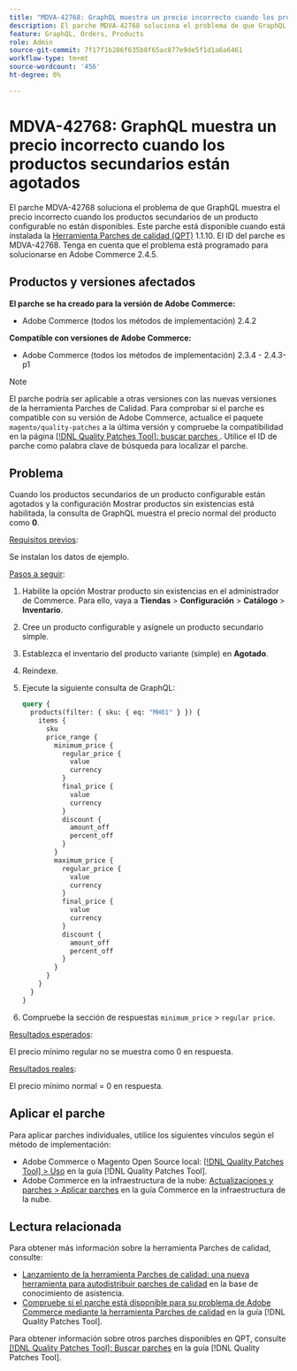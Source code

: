 ```yaml
---
title: "MDVA-42768: GraphQL muestra un precio incorrecto cuando los productos secundarios están agotados"
description: El parche MDVA-42768 soluciona el problema de que GraphQL muestra el precio incorrecto cuando los productos secundarios de un producto configurable no están disponibles. Este parche está disponible cuando está instalada la [Quality Patches Tool (QPT)](https://experienceleague.adobe.com/en/docs/commerce-knowledge-base/kb/announcements/commerce-announcements/magento-quality-patches-released-new-tool-to-self-serve-quality-patches) 1.1.10. El ID del parche es MDVA-42768. Tenga en cuenta que el problema está programado para solucionarse en Adobe Commerce 2.4.5.
feature: GraphQL, Orders, Products
role: Admin
source-git-commit: 7f17f1b286f635b8f65ac877e9de5f1d1a6a6461
workflow-type: tm+mt
source-wordcount: '456'
ht-degree: 0%

---
```


# MDVA-42768: GraphQL muestra un precio incorrecto cuando los productos secundarios están agotados

El parche MDVA-42768 soluciona el problema de que GraphQL muestra el precio incorrecto cuando los productos secundarios de un producto configurable no están disponibles. Este parche está disponible cuando está instalada la [Herramienta Parches de calidad (QPT)](https://experienceleague.adobe.com/en/docs/commerce-knowledge-base/kb/announcements/commerce-announcements/magento-quality-patches-released-new-tool-to-self-serve-quality-patches) 1.1.10. El ID del parche es MDVA-42768. Tenga en cuenta que el problema está programado para solucionarse en Adobe Commerce 2.4.5.

## Productos y versiones afectados

**El parche se ha creado para la versión de Adobe Commerce:**

* Adobe Commerce (todos los métodos de implementación) 2.4.2

**Compatible con versiones de Adobe Commerce:**

* Adobe Commerce (todos los métodos de implementación) 2.3.4 - 2.4.3-p1

>[!NOTE]
>
>El parche podría ser aplicable a otras versiones con las nuevas versiones de la herramienta Parches de Calidad. Para comprobar si el parche es compatible con su versión de Adobe Commerce, actualice el paquete `magento/quality-patches` a la última versión y compruebe la compatibilidad en la página [[!DNL Quality Patches Tool]: buscar parches ](https://experienceleague.adobe.com/en/docs/commerce-knowledge-base/kb/announcements/commerce-announcements/magento-quality-patches-released-new-tool-to-self-serve-quality-patches). Utilice el ID de parche como palabra clave de búsqueda para localizar el parche.

## Problema

Cuando los productos secundarios de un producto configurable están agotados y la configuración Mostrar productos sin existencias está habilitada, la consulta de GraphQL muestra el precio normal del producto como **0**.

<u>Requisitos previos</u>:

Se instalan los datos de ejemplo.

<u>Pasos a seguir</u>:

1. Habilite la opción Mostrar producto sin existencias en el administrador de Commerce. Para ello, vaya a **Tiendas** > **Configuración** > **Catálogo** > **Inventario**.
1. Cree un producto configurable y asígnele un producto secundario simple.
1. Establezca el inventario del producto variante (simple) en **Agotado**.
1. Reindexe.
1. Ejecute la siguiente consulta de GraphQL:

   ```GraphQL
   query {
     products(filter: { sku: { eq: "MH01" } }) {
       items {
         sku
         price_range {
           minimum_price {
             regular_price {
               value
               currency
             }
             final_price {
               value
               currency
             }
             discount {
               amount_off
               percent_off
             }
           }
           maximum_price {
             regular_price {
               value
               currency
             }
             final_price {
               value
               currency
             }
             discount {
               amount_off
               percent_off
             }
           }
         }
       }
     }
   }
   ```

1. Compruebe la sección de respuestas `minimum_price` > `regular price`.

<u>Resultados esperados</u>:

El precio mínimo regular no se muestra como 0 en respuesta.

<u>Resultados reales</u>:

El precio mínimo normal = 0 en respuesta.

## Aplicar el parche

Para aplicar parches individuales, utilice los siguientes vínculos según el método de implementación:

* Adobe Commerce o Magento Open Source local: [[!DNL Quality Patches Tool] > Uso](/help/tools/quality-patches-tool/usage.md) en la guía [!DNL Quality Patches Tool].
* Adobe Commerce en la infraestructura de la nube: [Actualizaciones y parches > Aplicar parches](https://experienceleague.adobe.com/docs/commerce-cloud-service/user-guide/develop/upgrade/apply-patches.html) en la guía Commerce en la infraestructura de la nube.

## Lectura relacionada

Para obtener más información sobre la herramienta Parches de calidad, consulte:

* [Lanzamiento de la herramienta Parches de calidad: una nueva herramienta para autodistribuir parches de calidad](https://experienceleague.adobe.com/en/docs/commerce-knowledge-base/kb/announcements/commerce-announcements/magento-quality-patches-released-new-tool-to-self-serve-quality-patches) en la base de conocimiento de asistencia.
* [Compruebe si el parche está disponible para su problema de Adobe Commerce mediante la herramienta Parches de calidad](/help/tools/quality-patches-tool/patches-available-in-qpt/check-patch-for-magento-issue-with-magento-quality-patches.md) en la guía [!DNL Quality Patches Tool].

Para obtener información sobre otros parches disponibles en QPT, consulte [[!DNL Quality Patches Tool]: Buscar parches](https://experienceleague.adobe.com/tools/commerce-quality-patches/index.html) en la guía [!DNL Quality Patches Tool].
